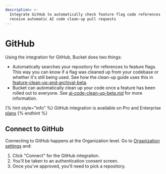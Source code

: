 ```yaml
---
description: >-
  Integrate GitHub to automatically check feature flag code references and
  receive automatic AI code clean-up pull requests
---
```


# GitHub

Using the integration for GitHub, Bucket does two things:

* Automatically searches your repository for references to feature flags. This way you can know if a flag was cleaned up from your codebase or whether it's still being used. See  how the clean-up guide uses this in [feature-clean-up-and-archival-beta](../product-handbook/feature-clean-up-and-archival-beta/ "mention").
* Bucket can automatically clean up your code once a feature has been rolled out to everyone. See [ai-code-clean-up-beta.md](../product-handbook/feature-clean-up-and-archival-beta/ai-code-clean-up-beta.md "mention") for more information.

{% hint style="info" %}
GitHub integration is available on Pro and Enterprise [plans](https://bucket.co/pricing)
{% endhint %}

## Connect to GitHub

Connecting to GitHub happens at the Organization level. Go to [Organization settings](https://app.bucket.co/env-current/settings/org-integrations) and:

1. Click "Connect" for the GitHub integraiton.
2. You'll be taken to an authentication consent screen.
3. Once you've approved, you'll need to pick a repository.&#x20;



